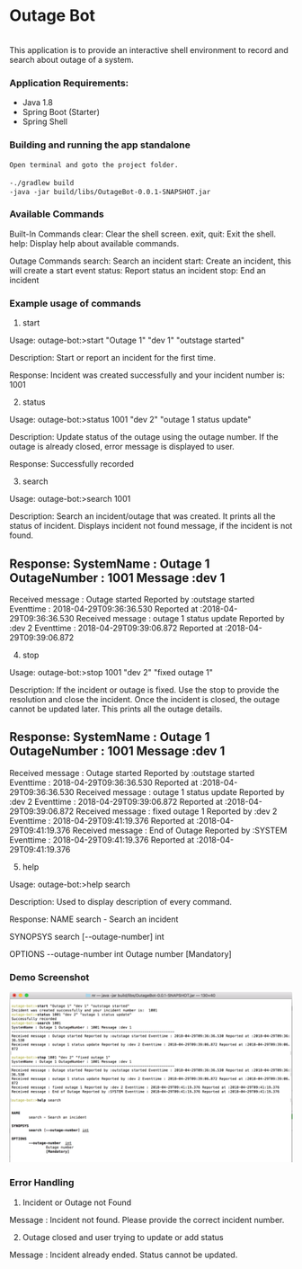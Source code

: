 # Outage Bot

<br>
This application is to provide an interactive shell environment to record and search about outage of a system.

### Application Requirements:
- Java 1.8
- Spring Boot (Starter)
- Spring Shell

### Building and running the app standalone
```
Open terminal and goto the project folder.

-./gradlew build
-java -jar build/libs/OutageBot-0.0.1-SNAPSHOT.jar

```
### Available Commands


Built-In Commands
        clear: Clear the shell screen.
        exit, quit: Exit the shell.
        help: Display help about available commands.

Outage Commands
        search: Search an incident
        start: Create an incident, this will create a start event
        status: Report status an incident
        stop: End an incident


### Example usage of commands

1) start

Usage:
outage-bot:>start "Outage 1" "dev 1" "outstage started"

Description:
Start or report an incident for the first time.

Response:
Incident was created successfully and your incident number is:  1001

2) status

Usage:
outage-bot:>status 1001 "dev 2" "outage 1 status update"

Description:
Update status of the outage using the outage number. If the outage is already closed, error message is displayed to user.

Response:
Successfully recorded

3) search

Usage:
outage-bot:>search 1001

Description:
Search an incident/outage that was created. It prints all the status of incident. Displays incident not found message, if the incident is not found.

Response:
SystemName : Outage 1 OutageNumber : 1001 Message :dev 1
----------------------------------------------------------------------------
Received message : Outage started Reported by :outstage started Eventtime : 2018-04-29T09:36:36.530 Reported at :2018-04-29T09:36:36.530
Received message : outage 1 status update Reported by :dev 2 Eventtime : 2018-04-29T09:39:06.872 Reported at :2018-04-29T09:39:06.872



4) stop

Usage:
outage-bot:>stop 1001 "dev 2" "fixed outage 1"

Description:
If the incident or outage is fixed. Use the stop to provide the resolution and close the incident. Once the incident is closed, the outage cannot be updated later. This prints all the outage details.

Response:
SystemName : Outage 1 OutageNumber : 1001 Message :dev 1
----------------------------------------------------------------------------
Received message : Outage started Reported by :outstage started Eventtime : 2018-04-29T09:36:36.530 Reported at :2018-04-29T09:36:36.530
Received message : outage 1 status update Reported by :dev 2 Eventtime : 2018-04-29T09:39:06.872 Reported at :2018-04-29T09:39:06.872
Received message : fixed outage 1 Reported by :dev 2 Eventtime : 2018-04-29T09:41:19.376 Reported at :2018-04-29T09:41:19.376
Received message : End of Outage Reported by :SYSTEM Eventtime : 2018-04-29T09:41:19.376 Reported at :2018-04-29T09:41:19.376



5) help

Usage:
outage-bot:>help search

Description:
Used to display description of every command. 

Response:
NAME
	search - Search an incident

SYNOPSYS
	search [--outage-number] int  

OPTIONS
	--outage-number  int
		Outage number
		[Mandatory]

### Demo Screenshot

![Demo](Demo.png) 

### Error Handling

1) Incident or Outage not Found  

Message : Incident not found. Please provide the correct incident number.

2) Outage closed and user trying to update or add status

Message : Incident already ended. Status cannot be updated.


